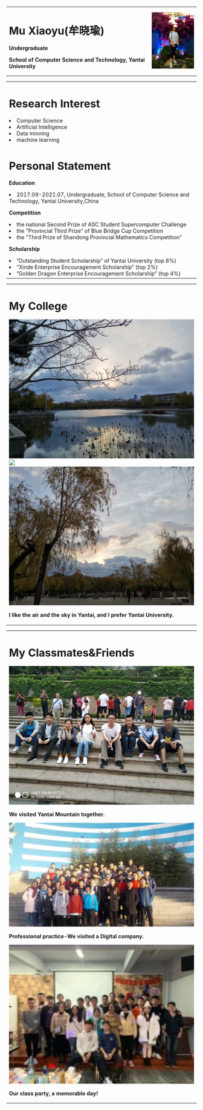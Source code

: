 <table border="0">
  <tr>
    <td width="75%">
      <h1>Mu Xiaoyu(牟晓瑜)</h1>
      <p><b>Undergraduate</b></p>
      <p><b>School of Computer Science and Technology, Yantai University</b></p>
    </td>
    <td width="25%">
      <img src="/a.jpg" width="100%">    
    </td>
  </tr>
</table>
<table border="0">
    <tr>
    <td width="75%">
      <h1>Research Interest</h1>
       <li>Computer Science<br>
      </li>
      <li>Artificial Intelligence<br>
      </li>
      <li>Data minning <br>
      </li>
      <li>machine learning<br>
      </li>
    </td>
  </tr>
  
  <tr>
    <td width="75%">
      <h1>Personal Statement</h1>
      <p><b>Education</b></p>
       <li>2017.09-2021.07, Undergraduate, School of Computer Science and Technology, Yantai University,China<br>
      </li>
      <p><b>Competition</b></p>
      <li>the national Second Prize of ASC Student Supercomputer Challenge<br>
      </li>
      <li> the ”Provincial Third Prize” of Blue Bridge Cup Competition<br>
      </li>
      <li> the ”Third Prize of Shandong Provincial Mathematics Competition”<br>
      </li>
      <p><b>Scholarship</b></p>
      <li> ”Outstanding Student Scholarship” of Yantai University (top 8%)<br>
      </li>
       <li> ”Xinde Enterprise Encouragement Scholarship” (top 2%)<br>
      </li>
       <li> ”Golden Dragon Enterprise Encouragement Scholarship” (top 4%)<br>
      </li>
    </td>

  </tr>
  
  
</table>
<table border="0">
  <tr>
    <td width="75%">
      <h1>My College</h1>
      <img src="/syh.jpg" width="100%"> 
      <img src="/shu.jpg" width="100%">
      <img src="/yun.jpg" width="100%">
      <p><b>I like the air and the sky in Yantai, and I prefer Yantai University.</b></p>
    </td>
  </tr>
</table>

</table>
<table border="0">
  <tr>
    <td width="75%">
      <h1>My Classmates&Friends</h1>
      <img src="/sj.jpg" width="100%"> 
      <p><b>We visited Yantai Mountain together.</b></p>
      <img src="/sx.png" width="100%">
      <p><b>Professional practice-We visited a Digital company.</b></p>
      <img src="/hp.jfif" width="100%">
      <p><b>Our class party, a memorable day!</b></p>
    </td>
  </tr>
</table>

